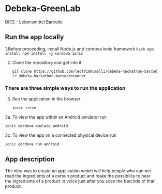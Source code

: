# Debeka-GreenLab
DICE - Lebensmittel Barcode

## Run the app locally

1.Before proceeding, install Node.js and cordova ionic framework
    ```bash
    npm install
    npm install -g cordova ionic	
    ```

2. Clone the repository and get into it
    ```bash
    git clone https://github.com/leotrimhumolli/debeka-hackathon-barcodescanner.git
    cd debeka-hackathon-barcodescanner
    ```
### There are three simple ways to run the application
3. Run the application in the browser
    ```bash
    ionic serve
    ```

3a. To view the app within an Android emulator run
```bash
ionic cordova emulate android
```

3c. To view the app on a connected physical device run
```bash
ionic cordova run android
```


## App description

The idea was to create an application which will help people who can not read the ingredients of a certain product and make the possibility to hear the ingredients of a product in voice just after you scan the barcode of that product. 


